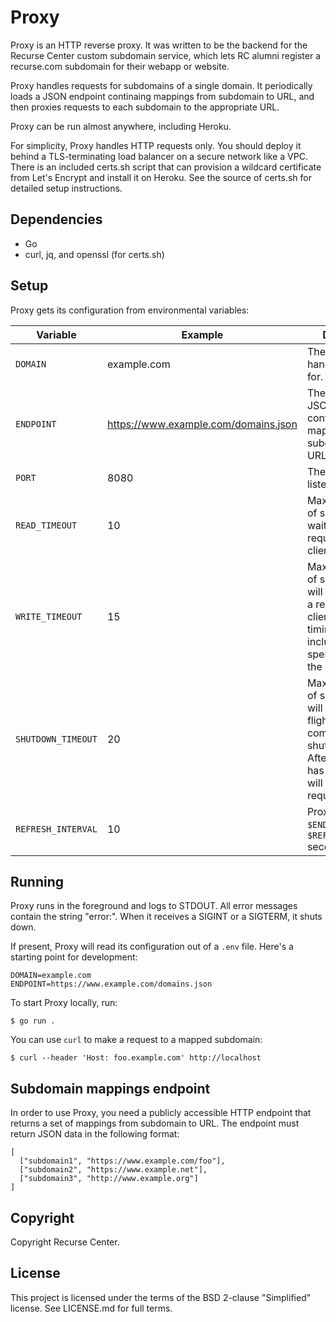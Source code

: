 # Proxy

Proxy is an HTTP reverse proxy. It was written to be the backend for the Recurse Center custom subdomain service, which lets RC alumni register a recurse.com subdomain for their webapp or website.

Proxy handles requests for subdomains of a single domain. It periodically loads a JSON endpoint continaing mappings from subdomain to URL, and then proxies requests to each subdomain to the appropriate URL.

Proxy can be run almost anywhere, including Heroku.

For simplicity, Proxy handles HTTP requests only. You should deploy it behind a TLS-terminating load balancer on a secure network like a VPC. There is an included certs.sh script that can provision a wildcard certificate from Let's Encrypt and install it on Heroku. See the source of certs.sh for detailed setup instructions.

## Dependencies

- Go
- curl, jq, and openssl (for certs.sh)

## Setup

Proxy gets its configuration from environmental variables:

| Variable | Example | Description | Required | Default |
| --- | --- | --- | --- | --- |
| `DOMAIN` | example.com | The domain to handle requests for. | **Yes** | |
| `ENDPOINT` | https://www.example.com/domains.json | The URL of the JSON endpoint containing mappings from subdomain to URL. | **Yes** | |
| `PORT` | 8080 | The port should listen on | No | 80 |
| `READ_TIMEOUT` | 10 | Maximum number of seconds Proxy waits to read a request from a client. | No | 5 |
| `WRITE_TIMEOUT` | 15 | Maximum number of seconds Proxy will spend writing a response to the client before timing out. This includes time spend proxying the request. | No | 10 |
| `SHUTDOWN_TIMEOUT` | 20 | Maximum number of seconds Proxy will wait for in-flight requests to complete while shutting down. After this duration has expired, Proxy will kill all inflight requests. | No | 10 |
| `REFRESH_INTERVAL` | 10 | Proxy fetches `$ENDPOINT` every `$REFRESH_INTERVAL` seconds. | No | 5 |

## Running

Proxy runs in the foreground and logs to STDOUT. All error messages contain the string "error:". When it receives a SIGINT or a SIGTERM, it shuts down.

If present, Proxy will read its configuration out of a `.env` file. Here's a starting point for development:

```dotenv
DOMAIN=example.com
ENDPOINT=https://www.example.com/domains.json
```

To start Proxy locally, run:

```shell
$ go run .
```

You can use `curl` to make a request to a mapped subdomain:

```shell
$ curl --header 'Host: foo.example.com' http://localhost
```

## Subdomain mappings endpoint

In order to use Proxy, you need a publicly accessible HTTP endpoint that returns a set of mappings from subdomain to URL. The endpoint must return JSON data in the following format:

```
[
  ["subdomain1", "https://www.example.com/foo"],
  ["subdomain2", "https://www.example.net"],
  ["subdomain3", "http://www.example.org"]
]
```

## Copyright

Copyright Recurse Center.

## License

This project is licensed under the terms of the BSD 2-clause "Simplified" license. See LICENSE.md for full terms.
